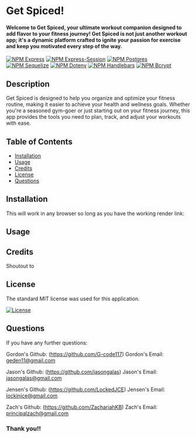 # Get Spiced!
#### Welcome to Get Spiced, your ultimate workout companion designed to add flavor to your fitness journey! Get Spiced is not just another workout app; it's a dynamic platform crafted to ignite your passion for exercise and keep you motivated every step of the way.

 [![NPM Express](https://img.shields.io/badge/NPM-Express-orange.svg)](https://www.npmjs.com/package/express)
 [![NPM Express-Session](https://img.shields.io/badge/NPM-ExpressSession-orange.svg)](https://www.npmjs.com/package/express-session)
 [![NPM Postgres](https://img.shields.io/badge/NPM-Postgres-orange.svg)](https://www.npmjs.com/package/pg)
 [![NPM Sequelize](https://img.shields.io/badge/NPM-Sequelize-orange.svg)](https://www.npmjs.com/package/sequelize)
 [![NPM Dotenv](https://img.shields.io/badge/NPM-Dotenv-orange.svg)](https://www.npmjs.com/package/dotenv)
 [![NPM Handlebars](https://img.shields.io/badge/NPM-Handlebars-orange.svg)](https://www.npmjs.com/package/handlebars)
 [![NPM Bcrypt](https://img.shields.io/badge/NPM-Bcrypt-orange.svg)](https://www.npmjs.com/package/bcrypt)

## Description
Get Spiced is designed to help you organize and optimize your fitness routine, making it easier to achieve your health and wellness goals. Whether you're a seasoned gym-goer or just starting out on your fitness journey, this app provides the tools you need to plan, track, and adjust your workouts with ease.

## Table of Contents

  * [Installation](#installation)
  * [Usage](#usage)
  * [Credits](#credits)
  * [License](#license)
  * [Questions](#questions)

## Installation

This will work in any browser so long as you have the working render link:

## Usage



## Credits

Shoutout to 

## License

The standard MIT license was used for this application.

[![License](https://img.shields.io/badge/license-MIT-white.svg)](https://choosealicense.com/licenses/mit/) 

## Questions

If you have any further questions:

Gordon's Github: (https://github.com/G-code117)
Gordon's Email: geden11@gmail.com

Jason's Github: (https://github.com/jasongalas) 
Jason's Email: jasongalas@gmail.com

Jensen's Github: (https://github.com/LockedJCE)
Jensen's Email: lockinjce@gmail.com

Zach's Github: (https://github.com/ZachariahKB)
Zach's Email: principalzach@gmail.com

### Thank you!!